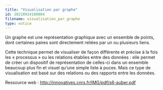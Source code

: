 ```yaml
---
title: "Visualisation par graphe"
id: 20210914180804
filename: visualisation_par_graphe
type: notice
---
```


Un graphe est une représentation graphique avec un ensemble de points, dont certaines paires sont directement reliées par un ou plusieurs liens.

Cette technique permet de visualiser de façon différente et précise à la fois les « processus » ou les relations établies entre des données : elle permet de créer un dispositif de représentation de celles-ci dans un ensemble beaucoup plus fin et visuel qu’une simple liste à puces. Mais ce type de visualisation est basé sur des relations ou des rapports entre les données.

Ressource web : <http://innovatives.cnrs.fr/IMG/pdf/s6-auber.pdf>

